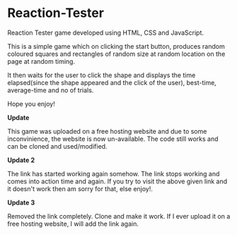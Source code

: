 # Reaction-Tester
Reaction Tester game developed using HTML, CSS and JavaScript.

This is a simple game which on clicking the start button, produces random coloured squares and rectangles of random size at random location on the page at random timing.

It then waits for the user to click the shape and displays the time elapsed(since the shape appeared and the click of the user), best-time, average-time and no of trials.

Hope you enjoy!

**Update**

This game was uploaded on a free hosting website and due to some inconvinience, the website is now un-available. The code still works and can be cloned and used/modified.

**Update 2**

The link has started working again somehow. The link stops working and comes into action time and again. If you try to visit the above given link and it doesn't work then am sorry for that, else enjoy!.

**Update 3**

Removed the link completely. Clone and make it work. If I ever upload it on a free hosting website, I will add the link again.
